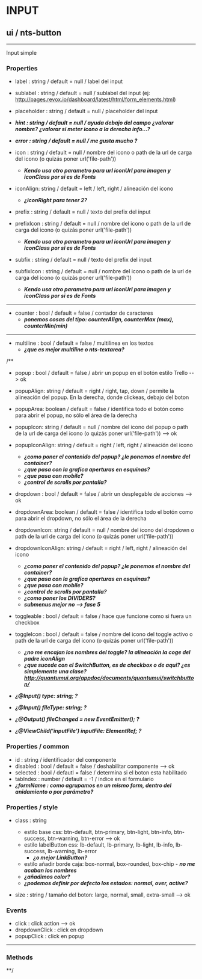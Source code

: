 # INPUT
## ui / nts-button
---
Input simple

### Properties
- label : string / default = null / label del input
- sublabel : string / default = null / sublabel del input (ej: http://pages.revox.io/dashboard/latest/html/form_elements.html)
- placeholder : string / default = null / placeholder del input
- ___hint : string / default = null / ayuda debajo del campo ¿valorar nombre? ¿valorar si meter icono a la derecha info...?___
- ___error : string / default = null / me gusta mucho ?___

- icon : string / default = null / nombre del icono o path de la url de carga del icono (o quizás poner url('file-path'))
    - ___Kendo usa otro parametro para url iconUrl para imagen y iconClass por si es de Fonts___
- iconAlign: string / default = left / left, right / alineación del icono
    - ___¿iconRight para tener 2?___
- prefix : string / default = null / texto del prefix del input
- prefixIcon : string / default = null / nombre del icono o path de la url de carga del icono (o quizás poner url('file-path'))
    - ___Kendo usa otro parametro para url iconUrl para imagen y iconClass por si es de Fonts___
- subfix : string / default = null / texto del prefix del input
- subfixIcon : string / default = null / nombre del icono o path de la url de carga del icono (o quizás poner url('file-path'))
    - ___Kendo usa otro parametro para url iconUrl para imagen y iconClass por si es de Fonts___

---

- counter : bool / default = false / contador de caracteres
    - ___ponemos cosas del tipo: counterAlign, counterMax (max), counterMin(min)___


---

- multiline : bool / default = false / multilinea en los textos
    - ___¿que es mejor multiline o nts-textarea?___



/**
- popup : bool / default = false / abrir un popup en el botón estilo Trello --> ok
- popupAlign: string / default = right / right, tap, down / permite la alineación del popup. En la derecha, donde clickeas, debajo del boton
- popupArea: boolean / default = false / identifica todo el botón como para abrir el popup, no sólo el área de la derecha
- popupIcon: string / default = null / nombre del icono del popup o path de la url de carga del icono (o quizás poner url('file-path'))  --> ok
- popupIconAlign: string / default = right / left, right / alineación del icono
    - ___¿como poner el contenido del popup? ¿le ponemos el nombre del container?___
    - ___¿que pasa con la grafica aperturas en esquinas?___
    - ___¿que pasa con mobile?___
    - ___¿control de scrolls por pantalla?___

- dropdown : bool / default = false / abrir un desplegable de acciones --> ok
- dropdownArea: boolean / default = false / identifica todo el botón como para abrir el dropdown, no sólo el área de la derecha
- dropdownIcon: string / default = null / nombre del icono del dropdown o path de la url de carga del icono (o quizás poner url('file-path'))
- dropdownIconAlign: string / default = right / left, right / alineación del icono
    - ___¿como poner el contenido del popup? ¿le ponemos el nombre del container?___
    - ___¿que pasa con la grafica aperturas en esquinas?___
    - ___¿que pasa con mobile?___
    - ___¿control de scrolls por pantalla?___
    - ___¿como poner los DIVIDERS?___
    - ___submenus mejor no --> fase 5___

- toggleable : bool / default = false / hace que funcione como si fuera un checkbox
- toggleIcon : bool / default = false / nombre del icono del toggle activo o path de la url de carga del icono (o quizás poner url('file-path'))
    - ___¿no me encajan los nombres del toggle? la alineación la coge del padre iconAlign___
    - ___¿que sucede con el SwitchButton, es de checkbox o de aqui? ¿es simplemente una clase? http://quantumui.org/appdoc/documents/quantumui/switchbutton/___

- ___¿@Input() type: string; ?___
- ___¿@Input() fileType: string; ?___
- ___¿@Output() fileChanged = new EventEmitter(); ?___
- ___¿@ViewChild('inputFile') inputFile: ElementRef; ?___


### Properties / common
- id : string / identificador del componente
- disabled : bool / default = false / deshabilitar componente --> ok
- selected : bool / defautl = false / determina si el boton esta habilitado
- tabIndex : number / default = -1 / indice en el formulario
- ___¿formName : como agrupamos en un mismo form, dentro del anidamiento o por parámetro?___

### Properties / style
- class : string
    - estilo base css: btn-default, btn-primary, btn-light, btn-info, btn-success, btn-warning, btn-error --> ok
    - estilo labelButton css: lb-default, lb-primary, lb-light, lb-info, lb-success, lb-warning, lb-error
        - ___¿o mejor LinkButton?___
    - estilo añadir borde caja: box-normal, box-rounded, box-chip
            - ___no me acaban los nombres___
    - ___¿añadimos color?___
    - ___¿podemos definir por defecto los estados: normal, over, active?___

- size : string / tamaño del boton: large, normal, small, extra-small  --> ok


### Events
- click : click action  --> ok
- dropdownClick : click en dropdown
- popupClick : click en popup


---

### Methods

**/
